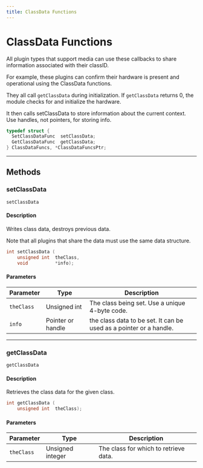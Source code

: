 ```yaml
---
title: ClassData Functions
---
```

# ClassData Functions

All plugin types that support media can use these callbacks to share information associated with their classID.

For example, these plugins can confirm their hardware is present and operational using the ClassData functions.

They all call `getClassData` during initialization. If `getClassData` returns 0, the module checks for and initialize the hardware.

It then calls setClassData to store information about the current context. Use handles, not pointers, for storing info.

```c++
typedef struct {
  SetClassDataFunc  setClassData;
  GetClassDataFunc  getClassData;
} ClassDataFuncs, *ClassDataFuncsPtr;
```

---

## Methods

### setClassData

`setClassData`

#### Description

Writes class data, destroys previous data.

Note that all plugins that share the data must use the same data structure.

```cpp
int setClassData (
    unsigned int  theClass,
    void          *info);
```

#### Parameters

| Parameter  |       Type        |                            Description                             |
| ---------- | ----------------- | ------------------------------------------------------------------ |
| `theClass` | Unsigned int      | The class being set. Use a unique 4-byte code.                     |
| `info`     | Pointer or handle | the class data to be set. It can be used as a pointer or a handle. |

---

### getClassData

`getClassData`

#### Description

Retrieves the class data for the given class.

```cpp
int getClassData (
    unsigned int  theClass);
```

#### Parameters

| Parameter  |       Type       |              Description              |
| ---------- | ---------------- | ------------------------------------- |
| `theClass` | Unsigned integer | The class for which to retrieve data. |
